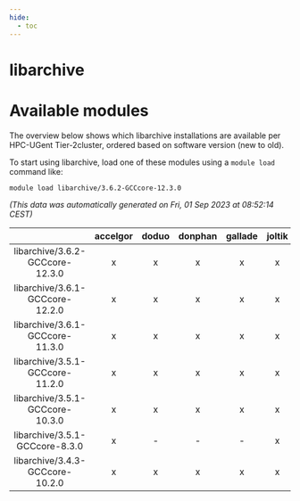 ```yaml
---
hide:
  - toc
---
```


libarchive
==========

# Available modules


The overview below shows which libarchive installations are available per HPC-UGent Tier-2cluster, ordered based on software version (new to old).

To start using libarchive, load one of these modules using a `module load` command like:

```shell
module load libarchive/3.6.2-GCCcore-12.3.0
```

*(This data was automatically generated on Fri, 01 Sep 2023 at 08:52:14 CEST)*  

| |accelgor|doduo|donphan|gallade|joltik|skitty|swalot|victini|
| :---: | :---: | :---: | :---: | :---: | :---: | :---: | :---: | :---: |
|libarchive/3.6.2-GCCcore-12.3.0|x|x|x|x|x|x|x|x|
|libarchive/3.6.1-GCCcore-12.2.0|x|x|x|x|x|x|x|x|
|libarchive/3.6.1-GCCcore-11.3.0|x|x|x|x|x|x|x|x|
|libarchive/3.5.1-GCCcore-11.2.0|x|x|x|x|x|x|x|x|
|libarchive/3.5.1-GCCcore-10.3.0|x|x|x|x|x|x|x|x|
|libarchive/3.5.1-GCCcore-8.3.0|x|-|-|-|x|-|-|-|
|libarchive/3.4.3-GCCcore-10.2.0|x|x|x|x|x|x|x|x|
